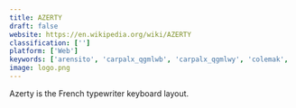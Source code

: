 ```yaml
---
title: AZERTY
draft: false 
website: https://en.wikipedia.org/wiki/AZERTY
classification: ['']
platform: ['Web']
keywords: ['arensito', 'carpalx_qgmlwb', 'carpalx_qgmlwy', 'colemak', 'maltron_letter_layout', 'neo', 'norman', 'programmer_dvorak', 'workman', 'qwpr']
image: logo.png
---
```

Azerty is the French typewriter keyboard layout.